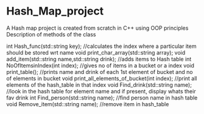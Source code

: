 # Hash_Map_project
A Hash map project is created from scratch in C++ using OOP principles
Description of methods of the class 

int Hash_func(std::string key);                           //calculates the index where a particular item should be stored wrt name
    void print_char_array(std::string array);
    void add_item(std::string name,std::string drink);                         //adds items to Hash table
    int NoOfItemsinIndex(int index);                                 //gives no of items in a bucket or a index
    void print_table();                         //prints name and drink of each 1st element of bucket and no of elements in bucket
    void print_all_elements_of_bucket(int index);      //print all elements of the hash_table in that index
    void Find_drink(std::string name);                                //look in the  hash table for element name and if present, display whats their fav drink 
    int Find_person(std::string name);                                 //find person name in hash table
    void Remove_item(std::string name);                                //remove item in hash_table
